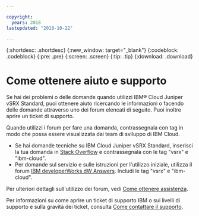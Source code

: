 ```yaml
---

copyright:
  years: 2018
lastupdated: "2018-10-22"

---
```


{:shortdesc: .shortdesc}
{:new_window: target="_blank"}
{:codeblock: .codeblock}
{:pre: .pre}
{:screen: .screen}
{:tip: .tip}
{:download: .download}

# Come ottenere aiuto e supporto 

Se hai dei problemi o delle domande quando utilizzi IBM® Cloud Juniper vSRX Standard, puoi ottenere aiuto ricercando le informazioni o facendo delle domande attraverso uno dei forum elencati di seguito. Puoi inoltre aprire un ticket di supporto. 

Quando utilizzi i forum per fare una domanda, contrassegnala con tag in modo che possa essere visualizzata dai team di sviluppo di IBM Cloud. 

* Se hai domande tecniche su IBM Cloud Juniper vSRX Standard, inserisci la tua domanda in [Stack Overflow](https://stackoverflow.com/search?q=vsrx+ibm-cloud) e contrassegnala con le tag "vsrx" e "ibm-cloud".
* Per domande sul servizio e sulle istruzioni per l'utilizzo iniziale, utilizza il forum [IBM developerWorks dW Answers](https://developer.ibm.com/answers/topics/vsrx/). Includi le tag "vsrx" e "ibm-cloud".

Per ulteriori dettagli sull'utilizzo dei forum, vedi [Come ottenere assistenza](https://console.bluemix.net/docs/support/index.html#getting-help).

Per informazioni su come aprire un ticket di supporto IBM o sui livelli di supporto e sulla gravità dei ticket, consulta [Come contattare il supporto](https://console.bluemix.net/docs/support/index.html#contacting-support).
